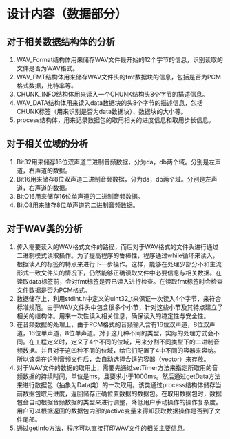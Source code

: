 #  设计内容（数据部分）
## 对于相关数据结构体的分析
1. WAV_Format结构体用来储存WAV文件最开始的12个字节的信息，识别读取的文件是否为WAV格式。
2. WAV_FMT结构体用来储存WAV文件头的fmt数据块的信息，包括是否为PCM格式数据，比特率等。
3. CHUNK_INFO结构体用来读入一个CHUNK结构头8个字节的描述信息。
3. WAV_DATA结构体用来读入data数据块的头8个字节的描述信息，包括CHUNK标签（用来识别是否为data数据块）、数据块的大小等。
4. process结构体，用来记录数据包的取用相关的进度信息和取用步长信息。

## 对于相关位域的分析
1. Bit32用来储存16位双声道二进制音频数据，分为da，db两个域。分别是左声道，右声道的数据。
2. Bit16用来储存8位双声道二进制音频数据，分为da，db两个域。分别是左声道，右声道的数据。
3. BitO16用来储存16位单声道的二进制音频数据。
4. BitO8用来储存8位单声道的二进制音频数据。

## 对于WAV类的分析
1. 传入需要读入的WAV格式文件的路径，而后对于WAV格式的文件头进行通过二进制模式读取操作。为了提高程序的鲁棒性，程序通过while循环来读入，根据读入的标签的特点来进行下一步操作。这样，能够在处理少部分不和主流形式一致文件头的情况下，仍然能够正确读取文件中必要信息与相关数据。在读取data标签前，会对fmt标签是否已读入进行检查。在读取fmt标签时会检查文件数据是否为PCM格式。
2. 数据储存上，利用stdint.h中定义的uint32_t来保证一次读入4个字节，来符合标准规范。由于WAV文件头中包含很多个小节，针对这些小节及其特点建立了相关的结构体。用来一次性读入相关信息，确保读入的稳定性与安全性。
3. 在音频数据的处理上，由于PCM格式的音频输入含有16位双声道，8位双声道，16位单声道，8位单声道。对于这几种不同的类型，实际的处理方式会不同。在工程定义时，定义了4个不同的位域，用来分割不同类型下的二进制音频数据。并且对于这四种不同的位域，给它们配置了4中不同的容器来容纳。所以该类在识别音频文件后，会自动选择合适的容器（vector）来存放。
4. 对于WAV文件的数据的取用上，需要先通过setTimer方法来指定所取用的音频数据的持续时间，单位是ms，且要求小于1000ms。然后通过getData方法来进行数据包（抽象为Data类）的一次取用。该类通过process结构体储存当前数据包取用进度，返回储存正确位置数据的数据包。在取用数据包时，数据包会自动根据音频数据的类型来进行调整，降低用户手动操作的操作复杂度。用户可以根据返回的数据包内部的active变量来得知获取数据操作是否到了文件尾部。
5. 通过getInfo方法，程序可以直接打印WAV文件的相关主要信息。